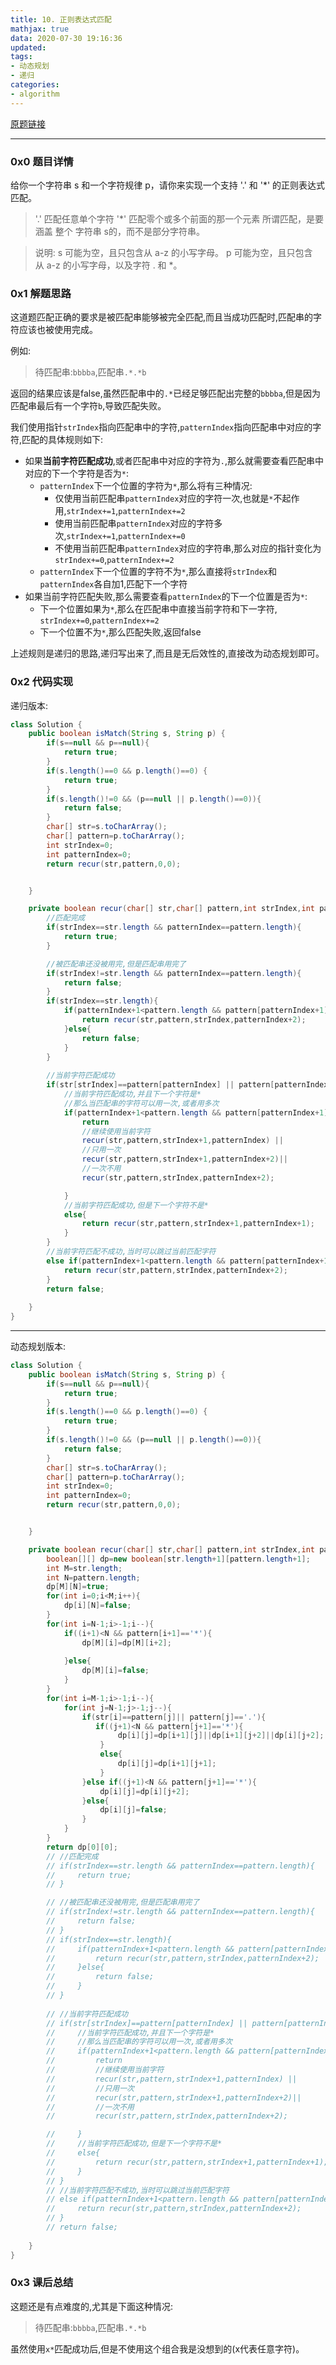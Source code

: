 ```yaml
---
title: 10. 正则表达式匹配
mathjax: true
data: 2020-07-30 19:16:36
updated:
tags:
- 动态规划
- 递归
categories:
- algorithm
---
```


[原题链接](https://leetcode-cn.com/problems/regular-expression-matching/)

---

### 0x0 题目详情

给你一个字符串 s 和一个字符规律 p，请你来实现一个支持 '.' 和 '*' 的正则表达式匹配。

>'.' 匹配任意单个字符
'*' 匹配零个或多个前面的那一个元素
所谓匹配，是要涵盖 整个 字符串 s的，而不是部分字符串。

>说明:
s 可能为空，且只包含从 a-z 的小写字母。
p 可能为空，且只包含从 a-z 的小写字母，以及字符 . 和 *。


### 0x1 解题思路

这道题匹配正确的要求是被匹配串能够被完全匹配,而且当成功匹配时,匹配串的字符应该也被使用完成。

例如:
>待匹配串:`bbbba`,匹配串`.*.*b`

返回的结果应该是false,虽然匹配串中的`.*`已经足够匹配出完整的`bbbba`,但是因为匹配串最后有一个字符`b`,导致匹配失败。

我们使用指针`strIndex`指向匹配串中的字符,`patternIndex`指向匹配串中对应的字符,匹配的具体规则如下:

- 如果**当前字符匹配成功**,或者匹配串中对应的字符为`.`,那么就需要查看匹配串中对应的下一个字符是否为`*`:
  - `patternIndex`下一个位置的字符为`*`,那么将有三种情况:
    - 仅使用当前匹配串`patternIndex`对应的字符一次,也就是`*`不起作用,`strIndex+=1`,`patternIndex+=2`
    - 使用当前匹配串`patternIndex`对应的字符多次,`strIndex+=1`,`patternIndex+=0`
    - 不使用当前匹配串`patternIndex`对应的字符串,那么对应的指针变化为`strIndex+=0`,`patternIndex+=2`
  - `patternIndex`下一个位置的字符不为`*`,那么直接将`strIndex`和`patternIndex`各自加1,匹配下一个字符
- 如果当前字符匹配失败,那么需要查看`patternIndex`的下一个位置是否为`*`:
  - 下一个位置如果为`*`,那么在匹配串中直接当前字符和下一字符, `strIndex+=0`,`patternIndex+=2`
  - 下一个位置不为`*`,那么匹配失败,返回false

上述规则是递归的思路,递归写出来了,而且是无后效性的,直接改为动态规划即可。

### 0x2 代码实现

递归版本:

``` java "递归版本"
class Solution {
    public boolean isMatch(String s, String p) {
        if(s==null && p==null){
            return true;
        }
        if(s.length()==0 && p.length()==0) {
            return true;
        }
        if(s.length()!=0 && (p==null || p.length()==0)){
            return false;
        }
        char[] str=s.toCharArray();
        char[] pattern=p.toCharArray();
        int strIndex=0;
        int patternIndex=0;
        return recur(str,pattern,0,0);


    }

    private boolean recur(char[] str,char[] pattern,int strIndex,int patternIndex){
        //匹配完成
        if(strIndex==str.length && patternIndex==pattern.length){
            return true;
        }

        //被匹配串还没被用完,但是匹配串用完了
        if(strIndex!=str.length && patternIndex==pattern.length){
            return false;
        }
        if(strIndex==str.length){
            if(patternIndex+1<pattern.length && pattern[patternIndex+1]=='*'){
                return recur(str,pattern,strIndex,patternIndex+2);
            }else{
                return false;
            }
        }
        
        //当前字符匹配成功
        if(str[strIndex]==pattern[patternIndex] || pattern[patternIndex]=='.'){
            //当前字符匹配成功,并且下一个字符是*
            //那么当匹配串的字符可以用一次,或者用多次
            if(patternIndex+1<pattern.length && pattern[patternIndex+1]=='*'){
                return 
                //继续使用当前字符
                recur(str,pattern,strIndex+1,patternIndex) || 
                //只用一次
                recur(str,pattern,strIndex+1,patternIndex+2)||
                //一次不用
                recur(str,pattern,strIndex,patternIndex+2);

            }
            //当前字符匹配成功,但是下一个字符不是*
            else{
                return recur(str,pattern,strIndex+1,patternIndex+1);
            }
        }
        //当前字符匹配不成功,当时可以跳过当前匹配字符
        else if(patternIndex+1<pattern.length && pattern[patternIndex+1]=='*'){
            return recur(str,pattern,strIndex,patternIndex+2);
        }
        return false;
        
    }
}
```

---

动态规划版本:

``` java "动态规划版本"
class Solution {
    public boolean isMatch(String s, String p) {
        if(s==null && p==null){
            return true;
        }
        if(s.length()==0 && p.length()==0) {
            return true;
        }
        if(s.length()!=0 && (p==null || p.length()==0)){
            return false;
        }
        char[] str=s.toCharArray();
        char[] pattern=p.toCharArray();
        int strIndex=0;
        int patternIndex=0;
        return recur(str,pattern,0,0);


    }

    private boolean recur(char[] str,char[] pattern,int strIndex,int patternIndex){
        boolean[][] dp=new boolean[str.length+1][pattern.length+1];
        int M=str.length;
        int N=pattern.length;
        dp[M][N]=true;
        for(int i=0;i<M;i++){
            dp[i][N]=false;
        }
        for(int i=N-1;i>-1;i--){
            if((i+1)<N && pattern[i+1]=='*'){
                dp[M][i]=dp[M][i+2];
                
            }else{
                dp[M][i]=false;
            }
        }
        for(int i=M-1;i>-1;i--){
            for(int j=N-1;j>-1;j--){
                if(str[i]==pattern[j]|| pattern[j]=='.'){
                   if((j+1)<N && pattern[j+1]=='*'){
                        dp[i][j]=dp[i+1][j]||dp[i+1][j+2]||dp[i][j+2];
                    }
                    else{
                        dp[i][j]=dp[i+1][j+1];
                    }
                }else if((j+1)<N && pattern[j+1]=='*'){
                    dp[i][j]=dp[i][j+2];
                }else{
                    dp[i][j]=false;
                }
            } 
        }
        return dp[0][0];
        // //匹配完成
        // if(strIndex==str.length && patternIndex==pattern.length){
        //     return true;
        // }

        // //被匹配串还没被用完,但是匹配串用完了
        // if(strIndex!=str.length && patternIndex==pattern.length){
        //     return false;
        // }
        // if(strIndex==str.length){
        //     if(patternIndex+1<pattern.length && pattern[patternIndex+1]=='*'){
        //         return recur(str,pattern,strIndex,patternIndex+2);
        //     }else{
        //         return false;
        //     }
        // }
        
        // //当前字符匹配成功
        // if(str[strIndex]==pattern[patternIndex] || pattern[patternIndex]=='.'){
        //     //当前字符匹配成功,并且下一个字符是*
        //     //那么当匹配串的字符可以用一次,或者用多次
        //     if(patternIndex+1<pattern.length && pattern[patternIndex+1]=='*'){
        //         return 
        //         //继续使用当前字符
        //         recur(str,pattern,strIndex+1,patternIndex) || 
        //         //只用一次
        //         recur(str,pattern,strIndex+1,patternIndex+2)||
        //         //一次不用
        //         recur(str,pattern,strIndex,patternIndex+2);

        //     }
        //     //当前字符匹配成功,但是下一个字符不是*
        //     else{
        //         return recur(str,pattern,strIndex+1,patternIndex+1);
        //     }
        // }
        // //当前字符匹配不成功,当时可以跳过当前匹配字符
        // else if(patternIndex+1<pattern.length && pattern[patternIndex+1]=='*'){
        //     return recur(str,pattern,strIndex,patternIndex+2);
        // }
        // return false;
        
    }
}

```

### 0x3 课后总结

这题还是有点难度的,尤其是下面这种情况:
>待匹配串:`bbbba`,匹配串`.*.*b`

虽然使用`x*`匹配成功后,但是不使用这个组合我是没想到的(x代表任意字符)。